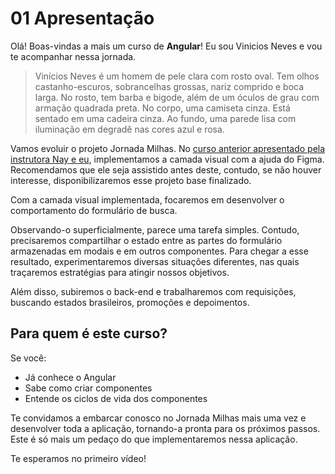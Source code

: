 # 01 Apresentação

Olá! Boas-vindas a mais um curso de **Angular**! Eu sou Vinicios Neves e vou te acompanhar nessa jornada.

> Vinícios Neves é um homem de pele clara com rosto oval. Tem olhos castanho-escuros, sobrancelhas grossas, nariz comprido e boca larga. No rosto, tem barba e bigode, além de um óculos de grau com armação quadrada preta. No corpo, uma camiseta cinza. Está sentado em uma cadeira cinza. Ao fundo, uma parede lisa com iluminação em degradê nas cores azul e rosa.

Vamos evoluir o projeto Jornada Milhas. No [curso anterior apresentado pela instrutora Nay e eu](https://cursos.alura.com.br/course/angular-componentizacao-design-angular-material), implementamos a camada visual com a ajuda do Figma. Recomendamos que ele seja assistido antes deste, contudo, se não houver interesse, disponibilizaremos esse projeto base finalizado.

Com a camada visual implementada, focaremos em desenvolver o comportamento do formulário de busca.

Observando-o superficialmente, parece uma tarefa simples. Contudo, precisaremos compartilhar o estado entre as partes do formulário armazenadas em modais e em outros componentes. Para chegar a esse resultado, experimentaremos diversas situações diferentes, nas quais traçaremos estratégias para atingir nossos objetivos.

Além disso, subiremos o back-end e trabalharemos com requisições, buscando estados brasileiros, promoções e depoimentos.

## Para quem é este curso?

Se você:

- Já conhece o Angular
- Sabe como criar componentes
- Entende os ciclos de vida dos componentes

Te convidamos a embarcar conosco no Jornada Milhas mais uma vez e desenvolver toda a aplicação, tornando-a pronta para os próximos passos. Este é só mais um pedaço do que implementaremos nessa aplicação.

Te esperamos no primeiro vídeo!
